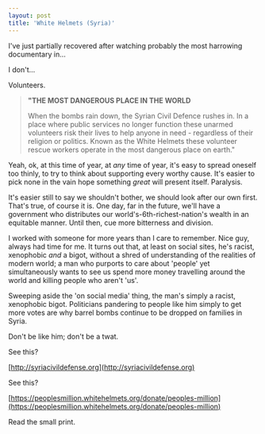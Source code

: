 ```yaml
---
layout: post
title: 'White Helmets (Syria)'
---
```


I've just partially recovered after watching probably the most harrowing documentary in…

I don't…

Volunteers.

> **"THE MOST DANGEROUS PLACE IN THE WORLD**
> 
> When the bombs rain down, the Syrian Civil Defence rushes in. In a place where public services no longer function these unarmed volunteers risk their lives to help anyone in need - regardless of their religion or politics. Known as the White Helmets these volunteer rescue workers operate in the most dangerous place on earth."

Yeah, ok, at this time of year, at *any* time of year, it's easy to spread oneself too thinly, to try to think about supporting every worthy cause. It's easier to pick none in the vain hope something *great* will present itself. Paralysis.

It's easier still to say we shouldn't bother, we should look after our own first. That's true, of course it is. One day, far in the future, we'll have a government who distributes our world's-6th-richest-nation's wealth in an equitable manner. Until then, cue more bitterness and division.

I worked with someone for more years than I care to remember. Nice guy, always had time for me. It turns out that, at least on social sites, he's racist, xenophobic *and* a bigot, without a shred of understanding of the realities of modern world; a man who purports to care about 'people' yet simultaneously wants to see us spend more money travelling around the world and killing people who aren't 'us'.

Sweeping aside the 'on social media' thing, the man's simply a racist, xenophobic bigot. Politicians pandering to people like him simply to get more votes are why barrel bombs continue to be dropped on families in Syria.

Don't be like him; don't be a twat.

See this?

[http://syriacivildefense.org](http://syriacivildefense.org)

See this?

[https://peoplesmillion.whitehelmets.org/donate/peoples-million](https://peoplesmillion.whitehelmets.org/donate/peoples-million)

Read the small print.
